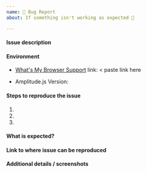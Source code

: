 ```yaml
---
name: 🐛 Bug Report
about: If something isn't working as expected 🤔

---
```


#### Issue description
<!-- Replace this comment with a short explanation of what is going on -->

#### Environment

<!-- If you have privacy concerns about using What's My Browser, at least copy and paste the contents and remove your IP address -->
- [What's My Browser Support](https://www.whatsmybrowser.org/) link: < paste link here
<!-- Run `Amplitude.getVersion()` in the console" -->
- Amplitude.js Version:

#### Steps to reproduce the issue

1.  
2.  
3.  

#### What is expected?
<!-- Give us an explanation of what should be happening -->

#### Link to where issue can be reproduced
<!-- Please provide a link to a JSFiddle,  JSBin, CodePen, your website, or GitHub repo. -->

#### Additional details / screenshots
<!-- Screenshots, console output, logs, etc are extremely helpful -->
